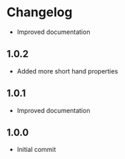 # Changelog

- Improved documentation

## 1.0.2

- Added more short hand properties

## 1.0.1

- Improved documentation

## 1.0.0

- Initial commit
